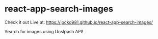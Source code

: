 # react-app-search-images
Check it out Live at: https://jocko981.github.io/react-app-search-images/

Search for images using Unslpash API!
